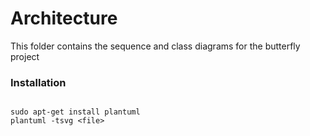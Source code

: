 # Architecture
This folder contains the sequence and class diagrams for the butterfly project

### Installation
<pre><code>
sudo apt-get install plantuml
plantuml -tsvg &lt;file&gt;
</code></pre>
